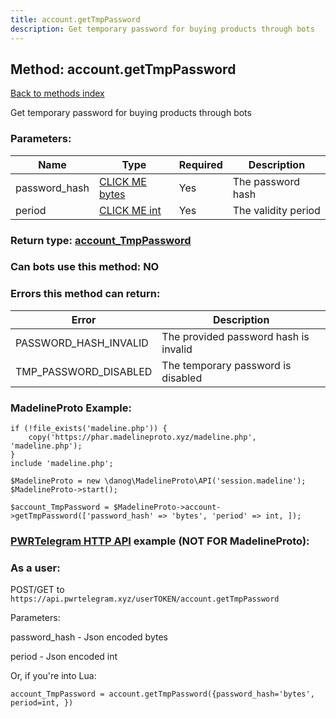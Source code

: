 ```yaml
---
title: account.getTmpPassword
description: Get temporary password for buying products through bots
---
```

## Method: account.getTmpPassword  
[Back to methods index](index.md)


Get temporary password for buying products through bots

### Parameters:

| Name     |    Type       | Required | Description |
|----------|---------------|----------|-------------|
|password\_hash|[CLICK ME bytes](../types/bytes.md) | Yes|The password hash|
|period|[CLICK ME int](../types/int.md) | Yes|The validity period|


### Return type: [account\_TmpPassword](../types/account_TmpPassword.md)

### Can bots use this method: **NO**


### Errors this method can return:

| Error    | Description   |
|----------|---------------|
|PASSWORD_HASH_INVALID|The provided password hash is invalid|
|TMP_PASSWORD_DISABLED|The temporary password is disabled|


### MadelineProto Example:


```
if (!file_exists('madeline.php')) {
    copy('https://phar.madelineproto.xyz/madeline.php', 'madeline.php');
}
include 'madeline.php';

$MadelineProto = new \danog\MadelineProto\API('session.madeline');
$MadelineProto->start();

$account_TmpPassword = $MadelineProto->account->getTmpPassword(['password_hash' => 'bytes', 'period' => int, ]);
```

### [PWRTelegram HTTP API](https://pwrtelegram.xyz) example (NOT FOR MadelineProto):



### As a user:

POST/GET to `https://api.pwrtelegram.xyz/userTOKEN/account.getTmpPassword`

Parameters:

password_hash - Json encoded bytes

period - Json encoded int




Or, if you're into Lua:

```
account_TmpPassword = account.getTmpPassword({password_hash='bytes', period=int, })
```


